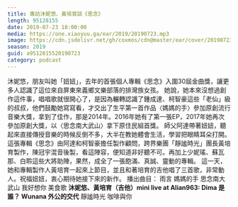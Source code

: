 ```yaml
---
title: 專訪沐妮悠、黃培育談《思念》
length: 95128155
date: 2019-07-23 18:00:00
media: https://one.xiaoyuu.ga/ear/2019/20190723.mp3
image: https://cdn.jsdelivr.net/gh/coxmos/cdn@master/ear/cover/20190723.jpeg
season: 2019
guid: a9512815520190723
category: podcast
---
```


沐妮悠，朋友叫她「妞妞」，去年的首張個人專輯《思念》入圍30屆金曲獎，讓更多人認識了這位來自屏東來義鄉文樂部落的排灣族女孩。
她說，她本來沒想過創作這件事，唱唱歌就很開心了，是因為輾轉認識了鍾成達、柯智豪這些「老仙」級的叔叔，他們鼓勵她寫寫看，才交出了生平第一首作品〈媽媽的手〉參加原創流行音樂大獎，拿到了佳作，那是2014年。2016年她有了第一張EP，2017年她再次參加原創大獎，以〈思念南大武山〉拿下原住民組首獎。
師父阿達帶著妞妞，聽起來直接傳授音樂的時候反倒不多，大半在教她體會生活，學習把眼睛耳朵打開。這張專輯《思念》由阿達和柯智豪擔任製作顧問，跨界樂團「靜謐時光」團長黃培育製作，陳冠宇混音後製，看這陣容，便知道非好聽不可。再加上少妮瑤、蘇瓦那、白聆這些大將助陣，果然，成全了一張飽滿、真誠、靈動的專輯。
這一天，她和專輯製作人黃培育一起來上節目，並且和著培育的吉他唱了三首歌，非常動人。祝福妞妞，衷心期待她接下來的新作。
播出曲目：
雨言
媽媽的手
思念南大武山
我好想你
美食歌
<strong>沐妮悠、黃培育（吉他）mini live at Alian963:
Dima 是誰？
Wunana 
外公的交代</strong>
靜謐時光
咖啡與你

